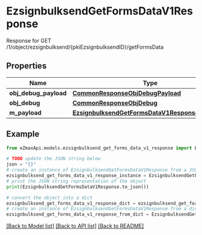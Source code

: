 # EzsignbulksendGetFormsDataV1Response

Response for GET /1/object/ezsignbulksend/{pkiEzsignbulksendID}/getFormsData

## Properties

Name | Type | Description | Notes
------------ | ------------- | ------------- | -------------
**obj_debug_payload** | [**CommonResponseObjDebugPayload**](CommonResponseObjDebugPayload.md) |  | 
**obj_debug** | [**CommonResponseObjDebug**](CommonResponseObjDebug.md) |  | [optional] 
**m_payload** | [**EzsignbulksendGetFormsDataV1ResponseMPayload**](EzsignbulksendGetFormsDataV1ResponseMPayload.md) |  | 

## Example

```python
from eZmaxApi.models.ezsignbulksend_get_forms_data_v1_response import EzsignbulksendGetFormsDataV1Response

# TODO update the JSON string below
json = "{}"
# create an instance of EzsignbulksendGetFormsDataV1Response from a JSON string
ezsignbulksend_get_forms_data_v1_response_instance = EzsignbulksendGetFormsDataV1Response.from_json(json)
# print the JSON string representation of the object
print(EzsignbulksendGetFormsDataV1Response.to_json())

# convert the object into a dict
ezsignbulksend_get_forms_data_v1_response_dict = ezsignbulksend_get_forms_data_v1_response_instance.to_dict()
# create an instance of EzsignbulksendGetFormsDataV1Response from a dict
ezsignbulksend_get_forms_data_v1_response_from_dict = EzsignbulksendGetFormsDataV1Response.from_dict(ezsignbulksend_get_forms_data_v1_response_dict)
```
[[Back to Model list]](../README.md#documentation-for-models) [[Back to API list]](../README.md#documentation-for-api-endpoints) [[Back to README]](../README.md)



